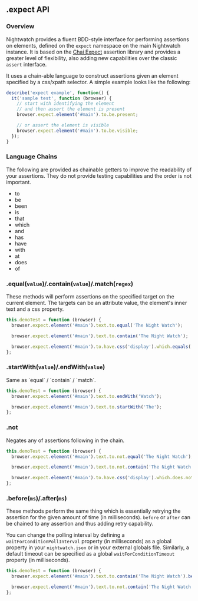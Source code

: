## .expect API

### Overview

Nightwatch provides a fluent BDD-style interface for performing assertions on elements, defined on the <code>expect</code> namespace on the main Nightwatch instance. It is based on the <a href="https://chaijs.com/api/bdd/" target="_blank">Chai Expect</a> assertion library and provides a greater level of flexibility, also adding new capabilities over the classic <code>assert</code> interface.

It uses a chain-able language to construct assertions given an element specified by a css/xpath selector. A simple example looks like the following:

```js
describe('expect example', function() {
  it('sample test', function (browser) {
    // start with identifying the element
    // and then assert the element is present
    browser.expect.element('#main').to.be.present;

    // or assert the element is visible
    browser.expect.element('#main').to.be.visible;
  });
}

```

### Language Chains

The following are provided as chainable getters to improve the readability of your assertions. They do not provide testing capabilities and the order is not important.

- to
- be
- been
- is
- that
- which
- and
- has
- have
- with
- at
- does
- of

### .equal(`value`)/.contain(`value`)/.match(`regex`)

<p>These methods will perform assertions on the specified target on the current element. The targets can be an attribute value, the element's inner text and a css property.</p>

```js
this.demoTest = function (browser) {
  browser.expect.element('#main').text.to.equal('The Night Watch');

  browser.expect.element('#main').text.to.contain('The Night Watch');

  browser.expect.element('#main').to.have.css('display').which.equals('block');
};

```

### .startWith(`value`)/.endWith(`value`)

<p>Same as `equal` / `contain` / `match`.</p>

```js
this.demoTest = function (browser) {
  browser.expect.element('#main').text.to.endWith('Watch');

  browser.expect.element('#main').text.to.startWith('The');
};

```

### .not

  <p>Negates any of assertions following in the chain.</p>

```js
this.demoTest = function (browser) {
  browser.expect.element('#main').text.to.not.equal('The Night Watch');

  browser.expect.element('#main').text.to.not.contain('The Night Watch');

  browser.expect.element('#main').to.have.css('display').which.does.not.equal('block');
};

```

### .before(`ms`)/.after(`ms`)

  <p>These methods perform the same thing which is essentially retrying the assertion for the given amount of time (in milliseconds). <code>before</code> or <code>after</code> can be chained to any assertion and thus adding retry capability.</p>

  <p>You can change the polling interval by defining a <code>waitForConditionPollInterval</code> property (in milliseconds) as a global property in your <code>nightwatch.json</code> or in your external globals file.
  Similarly, a default timeout can be specified as a global <code>waitForConditionTimeout</code> property (in milliseconds).</p>

```js
this.demoTest = function (browser) {
  browser.expect.element('#main').text.to.contain('The Night Watch').before(1000);

  browser.expect.element('#main').text.to.not.contain('The Night Watch').after(500);
};

```
